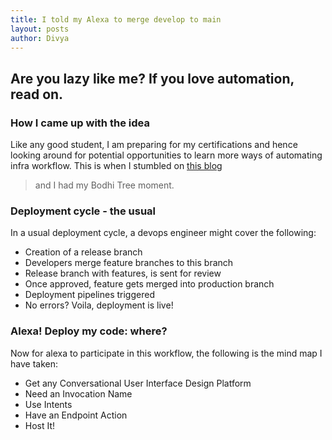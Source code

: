 ```yaml
---
title: I told my Alexa to merge develop to main
layout: posts
author: Divya
---
```

## Are you lazy like me? If you love automation, read on.

### How I came up with the idea
Like any good student, I am preparing for my certifications and hence looking around for potential
opportunities to learn more ways of automating infra workflow. This is when I stumbled on [this blog](https://www.jenkins.io/blog/2019/02/26/jenkins-alexa-voice-controlled-cicd/)

> and I had my Bodhi Tree moment.

### Deployment cycle - the usual
In a usual deployment cycle, a devops engineer might cover the following:

*	Creation of a release branch
*	Developers merge feature branches to this branch
*	Release branch with features, is sent for review
*	Once approved, feature gets merged into production branch
*	Deployment pipelines triggered
*	No errors? Voila, deployment is live!

### Alexa! Deploy my code: where?
Now for alexa to participate in this workflow, the following is the mind map I have taken:

*	Get any Conversational User Interface Design Platform
*	Need an Invocation Name
*	Use Intents
*	Have an Endpoint Action
*	Host It!
